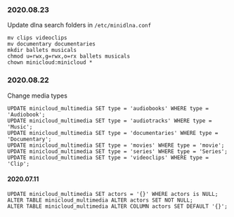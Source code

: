 ### 2020.08.23
Update dlna search folders in `/etc/minidlna.conf`

    mv clips videoclips
    mv documentary documentaries
    mkdir ballets musicals
    chmod u=rwx,g=rwx,o=rx ballets musicals
    chown minicloud:minicloud *

### 2020.08.22
Change media types

    UPDATE minicloud_multimedia SET type = 'audiobooks' WHERE type = 'Audiobook';
    UPDATE minicloud_multimedia SET type = 'audiotracks' WHERE type = 'Music';
    UPDATE minicloud_multimedia SET type = 'documentaries' WHERE type = 'Documentary';
    UPDATE minicloud_multimedia SET type = 'movies' WHERE type = 'movie';
    UPDATE minicloud_multimedia SET type = 'series' WHERE type = 'Series';
    UPDATE minicloud_multimedia SET type = 'videoclips' WHERE type = 'Clip';

#### 2020.07.11

    UPDATE minicloud_multimedia SET actors = '{}' WHERE actors is NULL;
    ALTER TABLE minicloud_multimedia ALTER actors SET NOT NULL;
    ALTER TABLE minicloud_multimedia ALTER COLUMN actors SET DEFAULT '{}';
